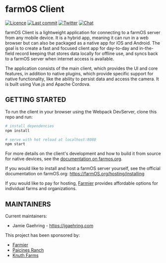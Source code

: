 # farmOS Client

[![Licence](https://img.shields.io/badge/Licence-GPL%203.0-blue.svg)](https://opensource.org/licenses/GPL-2.0/)
[![Last commit](https://img.shields.io/github/last-commit/farmOS/farmOS-client.svg?style=flat)](https://github.com/mstenta/farmOS/commits)
[![Twitter](https://img.shields.io/twitter/follow/farmOSorg.svg?label=%40farmOSorg&style=flat)](https://twitter.com/farmOSorg)
[![Chat](https://img.shields.io/matrix/farmOS:matrix.org.svg)](https://riot.im/app/#/room/#farmOS:matrix.org)

farmOS Client is a lightweight application for connecting to a farmOS server from any mobile device. It is a hybrid app, meaning it can run in a web browser but can also be packaged as a native app for iOS and Android. The goal is to create a fast and focused client app for day-to-day and in-the-field record keeping that stores data locally for offline use, and syncs back to a farmOS server when internet access is available.

The application consists of the main client, which provides the UI and core features, in addition to native plugins, which provide specific support for native functionality, like the ability to persist data and access the camera. It is built using Vue.js and Apache Cordova.

## GETTING STARTED

To run the client in your browser using the Webpack DevServer, clone this repo and run:
``` bash
# install dependencies
npm install

# serve with hot reload at localhost:8080
npm start
```

For more details on the client's development and how to build it from source for native devices, see the [documentation on farmos.org](https://farmos.org/development/client/).

If you would like to install and host a farmOS server yourself, see the official
documentation on farmOS.org: https://farmOS.org/hosting/installing

If you would like to pay for hosting, [Farmier](https://farmier.com) provides
affordable options for individual farms and organizations.

## MAINTAINERS

Current maintainers:
 * Jamie Gaehring - https://jgaehring.com

This project has been sponsored by:
 * [Farmier](http://farmier.com)
 * [Paicines Ranch](https://paicinesranch.com/index.php)
 * [Knuth Farms](https://knuthfarms.com/)
